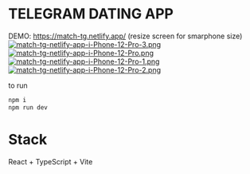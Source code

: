 # TELEGRAM DATING APP

DEMO: https://match-tg.netlify.app/  (resize screen for smarphone size)
[![match-tg-netlify-app-i-Phone-12-Pro-3.png](https://i.postimg.cc/kgg03Tdv/match-tg-netlify-app-i-Phone-12-Pro-3.png)](https://postimg.cc/yk2Q0XxD)
[![match-tg-netlify-app-i-Phone-12-Pro.png](https://i.postimg.cc/QNnNyK7P/match-tg-netlify-app-i-Phone-12-Pro.png)](https://postimg.cc/V5ncS6DB)
[![match-tg-netlify-app-i-Phone-12-Pro-1.png](https://i.postimg.cc/c4y1WyDM/match-tg-netlify-app-i-Phone-12-Pro-1.png)](https://postimg.cc/yWjCh5Ck)
[![match-tg-netlify-app-i-Phone-12-Pro-2.png](https://i.postimg.cc/3wdQpnSx/match-tg-netlify-app-i-Phone-12-Pro-2.png)](https://postimg.cc/8FQYgBg2)

to run

```bash
npm i
npm run dev
```


# Stack
React + TypeScript + Vite
